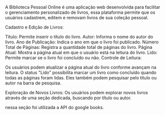 A Biblioteca Pessoal Online é uma aplicação web desenvolvida para facilitar o gerenciamento personalizado de livros, essa plataforma permite que os usuários cadastrem, editem e removam livros de sua coleção pessoal.

Cadastro e Edição de Livros:

Título: Permite inserir o título do livro.
Autor: Informa o nome do autor do livro.
Ano de Publicação: Indica o ano em que o livro foi publicado.
Número Total de Páginas: Registra a quantidade total de páginas do livro.
Página Atual: Mostra a página atual em que o usuário está na leitura do livro.
Lido: Permite marcar se o livro foi concluído ou não.
Controle de Leitura:

Os usuários podem atualizar a página atual do livro conforme avançam na leitura.
O status "Lido" possibilita marcar um livro como concluído quando todas as páginas foram lidas.
Eles também podem pesquisar pelo titulo ou autor na barra de pesquisa.

Exploração de Novos Livros:
Os usuários podem explorar novos livros através de uma seção dedicada, buscando por título ou autor.

nessa seção foi utilizada a API do google books.
